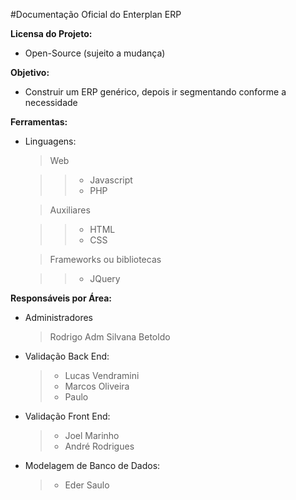 #Documentação Oficial do Enterplan ERP

**Licensa do Projeto:**
* Open-Source (sujeito a mudança)

**Objetivo:**
* Construir um ERP genérico, depois ir segmentando conforme a necessidade

**Ferramentas:**

* Linguagens:
  
  > Web
    
  >> * Javascript
  >> * PHP
    
  > Auxiliares
    
  >> * HTML
  >> * CSS
  
  > Frameworks ou bibliotecas
    
  >> * JQuery


**Responsáveis por Área:**

* Administradores
  > Rodrigo Adm
  > Silvana Betoldo

* Validação Back End:
  > * Lucas Vendramini
  > * Marcos Oliveira
  > * Paulo
* Validação Front End:
  > * Joel Marinho
  > * André Rodrigues
* Modelagem de Banco de Dados:
  > * Eder Saulo

